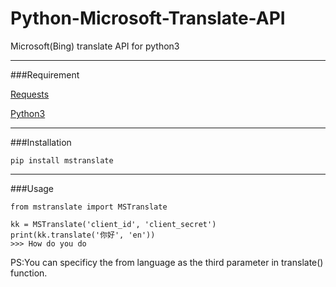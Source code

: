Python-Microsoft-Translate-API
==============================

Microsoft(Bing) translate API for python3


----------

###Requirement

[Requests](http://docs.python-requests.org/en/latest/)

[Python3](https://www.python.org/downloads/)

----------

###Installation

	pip install mstranslate

----------

###Usage

	from mstranslate import MSTranslate

	kk = MSTranslate('client_id', 'client_secret')
	print(kk.translate('你好', 'en'))
	>>> How do you do
PS:You can specificy the from language as the third parameter in translate() function.
